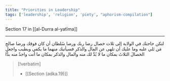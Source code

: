 ```yaml
---
title: "Priorities in Leadership"
tags: ['leadership', 'religion', 'piety', "aphorism-compilation"]
---
```


 Section 17 in [[al-Durra al-yatīma]]

---
لتكن حاجتك في الولاية إلى ثلاث خصال رضا ربك ورضا سُلطان أن كان فوقك ورضا صالحِ مَن تَلي عليه وما عليك أن تلهى عن المال والذكر فسيأتيك منهما ما يكفي ويطيب واجعل الخصالَ الثلاثَ بمكان ما لا بُدَّ لك منه والمال والذكر بمكان ما أنت واجدٌ منه بدًّا

> [!verbatim]
> - [[Section (adka.19)]]
